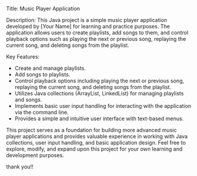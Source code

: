 Title: Music Player Application

Description:
This Java project is a simple music player application developed by [Your Name] for learning and practice purposes. The application allows users to create playlists, add songs to them, and control playback options such as playing the next or previous song, replaying the current song, and deleting songs from the playlist.

Key Features:
- Create and manage playlists.
- Add songs to playlists.
- Control playback options including playing the next or previous song, replaying the current song, and deleting songs from the playlist.
- Utilizes Java collections (ArrayList, LinkedList) for managing playlists and songs.
- Implements basic user input handling for interacting with the application via the command line.
- Provides a simple and intuitive user interface with text-based menus.

This project serves as a foundation for building more advanced music player applications and provides valuable experience in working with Java collections, user input handling, and basic application design. Feel free to explore, modify, and expand upon this project for your own learning and development purposes.

thank you!!
